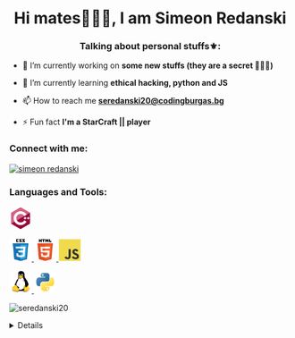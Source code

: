 <h1 align="center">Hi mates👨🏼‍💻, I am Simeon Redanski</h1>
<h3 align="center">Talking about personal stuffs⚜️:</h3>

- 🔭 I’m currently working on **some new stuffs (they are a secret 🕵🏼‍♂️)**

- 🌱 I’m currently learning **ethical hacking, python and JS**

- 📫 How to reach me **seredanski20@codingburgas.bg**

- ⚡ Fun fact **I'm a StarCraft || player**

<h3 align="left">Connect with me:</h3>
<p align="left">
<a href="https://fb.com/simeon redanski" target="blank"><img align="center" src="https://raw.githubusercontent.com/rahuldkjain/github-profile-readme-generator/master/src/images/icons/Social/facebook.svg" alt="simeon redanski" height="30" width="40" /></a>
</p>

<h3 align="left">Languages and Tools:</h3>
<p align="left"> <a href="https://www.w3schools.com/cpp/" target="_blank"> <img src="https://raw.githubusercontent.com/devicons/devicon/master/icons/cplusplus/cplusplus-original.svg" alt="cplusplus" width="40" height="40"/> </a> <a href="https://www.w3schools.com/css/" target="_blank"> 
  
  <img src="https://raw.githubusercontent.com/devicons/devicon/master/icons/css3/css3-original-wordmark.svg" alt="css3" width="40" height="40"/> </a> 
  <a href="https://www.w3.org/html/" target="_blank"> <img src="https://raw.githubusercontent.com/devicons/devicon/master/icons/html5/html5-original-wordmark.svg" alt="html5" width="40" height="40"/> 
  </a> <a href="https://developer.mozilla.org/en-US/docs/Web/JavaScript" target="_blank"> 
  <img src="https://raw.githubusercontent.com/devicons/devicon/master/icons/javascript/javascript-original.svg" alt="javascript" width="40" height="40"/> </a> 
  
  <a href="https://www.linux.org/" target="_blank"> <img src="https://raw.githubusercontent.com/devicons/devicon/master/icons/linux/linux-original.svg" alt="linux" width="40" height="40"/> 
  </a> <a href="https://www.python.org" target="_blank"> <img src="https://raw.githubusercontent.com/devicons/devicon/master/icons/python/python-original.svg" alt="python" width="40" height="40"/> </a> </p>

<p><img align="center" src="https://github-readme-stats.vercel.app/api/top-langs?username=seredanski20&show_icons=true&locale=en&layout=compact" alt="seredanski20" /></p>
<details>

  <details>
  <summary><b>Badges</b></summary>

<code><a href ="https://images.credly.com/images/fd092703-61db-4e9f-9c7c-2211d44ca87d/MOS_Word.png"><img align="left" alt="Word Specialist 2016" width="200px" src="https://images.credly.com/images/fd092703-61db-4e9f-9c7c-2211d44ca87d/MOS_Word.png" ></a></code>
  
  <code><a href ="https://images.credly.com/size/680x680/images/7cd0e3ab-f934-4a49-9c30-d1e50fc58195/MTA-Introduction_to_Programming_Using_HTML_and_CSS.png"><img align="left" alt="Word Office 2016" width="200px" src="https://images.credly.com/size/680x680/images/7cd0e3ab-f934-4a49-9c30-d1e50fc58195/MTA-Introduction_to_Programming_Using_HTML_and_CSS.png" ></a></code>
</details>  


</div>
